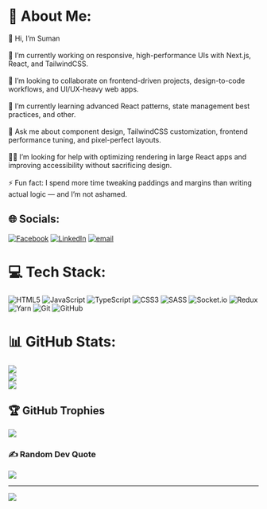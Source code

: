 # 💫 About Me:
👋 Hi, I’m Suman<br><br>🔭 I’m currently working on responsive, high-performance UIs with Next.js, React, and TailwindCSS.<br><br>🤝 I’m looking to collaborate on frontend-driven projects, design-to-code workflows, and UI/UX-heavy web apps.<br><br>🌱 I’m currently learning advanced React patterns, state management best practices, and other.<br><br>💬 Ask me about component design, TailwindCSS customization, frontend performance tuning, and pixel-perfect layouts.<br><br>🙋‍♂️ I’m looking for help with optimizing rendering in large React apps and improving accessibility without sacrificing design.<br><br>⚡ Fun fact: I spend more time tweaking paddings and margins than writing actual logic — and I’m not ashamed.


## 🌐 Socials:
[![Facebook](https://img.shields.io/badge/Facebook-%231877F2.svg?logo=Facebook&logoColor=white)](https://facebook.com/https://www.facebook.com/arunbasnet57/) [![LinkedIn](https://img.shields.io/badge/LinkedIn-%230077B5.svg?logo=linkedin&logoColor=white)](https://linkedin.com/in/https://www.linkedin.com/in/sumanbasnet44/) [![email](https://img.shields.io/badge/Email-D14836?logo=gmail&logoColor=white)](mailto:arunbasnet54@gmail.com) 

# 💻 Tech Stack:
![HTML5](https://img.shields.io/badge/html5-%23E34F26.svg?style=flat&logo=html5&logoColor=white) ![JavaScript](https://img.shields.io/badge/javascript-%23323330.svg?style=flat&logo=javascript&logoColor=%23F7DF1E) ![TypeScript](https://img.shields.io/badge/typescript-%23007ACC.svg?style=flat&logo=typescript&logoColor=white) ![CSS3](https://img.shields.io/badge/css3-%231572B6.svg?style=flat&logo=css3&logoColor=white) ![SASS](https://img.shields.io/badge/SASS-hotpink.svg?style=flat&logo=SASS&logoColor=white) ![Socket.io](https://img.shields.io/badge/Socket.io-black?style=flat&logo=socket.io&badgeColor=010101) ![Redux](https://img.shields.io/badge/redux-%23593d88.svg?style=flat&logo=redux&logoColor=white) ![Yarn](https://img.shields.io/badge/yarn-%232C8EBB.svg?style=flat&logo=yarn&logoColor=white) ![Git](https://img.shields.io/badge/git-%23F05033.svg?style=flat&logo=git&logoColor=white) ![GitHub](https://img.shields.io/badge/github-%23121011.svg?style=flat&logo=github&logoColor=white)
# 📊 GitHub Stats:
![](https://github-readme-stats.vercel.app/api?username=Basnetsuman4&theme=tokyonight&hide_border=false&include_all_commits=true&count_private=true)<br/>
![](https://nirzak-streak-stats.vercel.app/?user=Basnetsuman4&theme=tokyonight&hide_border=false)<br/>
![](https://github-readme-stats.vercel.app/api/top-langs/?username=Basnetsuman4&theme=tokyonight&hide_border=false&include_all_commits=true&count_private=true&layout=compact)

## 🏆 GitHub Trophies
![](https://github-profile-trophy.vercel.app/?username=Basnetsuman4&theme=tokyonight&no-frame=false&no-bg=true&margin-w=4)

### ✍️ Random Dev Quote
![](https://quotes-github-readme.vercel.app/api?type=horizontal&theme=tokyonight)

---
[![](https://visitcount.itsvg.in/api?id=Basnetsuman4&icon=6&color=0)](https://visitcount.itsvg.in)

<!-- Proudly created with GPRM ( https://gprm.itsvg.in ) -->
